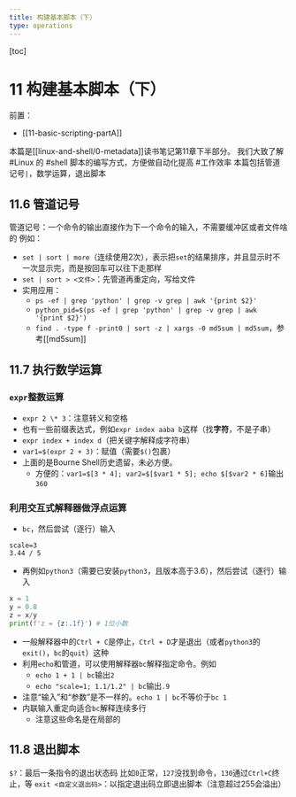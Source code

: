 ```yaml
---
title: 构建基本脚本（下）
type: operations
---
```


[toc]
# 11 构建基本脚本（下）
前置：
- [[11-basic-scripting-partA]]

本篇是[[linux-and-shell/0-metadata]]读书笔记第11章下半部分。
我们大致了解 #Linux 的 #shell 脚本的编写方式，方便做自动化提高 #工作效率
本篇包括管道记号`|`，数学运算，退出脚本
## 11.6 管道记号
管道记号：一个命令的输出直接作为下一个命令的输入，不需要缓冲区或者文件啥的
例如：
- `set | sort | more`（连续使用2次），表示把`set`的结果排序，并且显示时不一次显示完，而是按回车可以往下走那样
- `set | sort > <文件>`：先管道再重定向，写给文件
- 实用应用：
  - `ps -ef | grep 'python' | grep -v grep | awk '{print $2}'`
  - `python_pid=$(ps -ef | grep 'python' | grep -v grep | awk '{print $2}')`
  - `find . -type f -print0 | sort -z | xargs -0 md5sum | md5sum`，参考[[md5sum]]
## 11.7 执行数学运算
### `expr`整数运算
- `expr 2 \* 3`：注意转义和空格
- 也有一些前缀表达式，例如`expr index aaba b`这样（找**字符**，不是子串）
- `expr index + index d`（把关键字解释成字符串）
- `var1=$(expr 2 + 3)`：赋值（需要`$()`包裹）
- 上面的是Bourne Shell历史遗留，未必方便。
  - 方便的：`var1=$[3 * 4]; var2=$[$var1 * 5]; echo $[$var2 * 6]`输出`360`
### 利用交互式解释器做浮点运算
- `bc`，然后尝试（逐行）输入
```bc
scale=3
3.44 / 5
```
- 再例如`python3`（需要已安装`python3`，且版本高于3.6），然后尝试（逐行）输入
```python
x = 1
y = 0.8
z = x/y
print(f'z = {z:.1f}') # 1位小数
```
- 一般解释器中的`Ctrl + C`是停止，`Ctrl + D`才是退出（或者`python3`的`exit()`，`bc`的`quit`）这种
- 利用`echo`和管道，可以使用解释器`bc`解释指定命令。例如
  - `echo 1 + 1 | bc`输出`2`
  - `echo "scale=1; 1.1/1.2" | bc`输出`.9`
- 注意“输入”和“参数”是不一样的。`echo 1 | bc`不等价于`bc 1`
- 内联输入重定向适合`bc`解释连续多行
  - 注意这些命名是在局部的
## 11.8 退出脚本
`$?`：最后一条指令的退出状态码
比如`0`正常，`127`没找到命令，`130`通过`Ctrl+C`终止，等
`exit <自定义退出码>`：以指定退出码立即退出脚本（注意超过255会溢出）